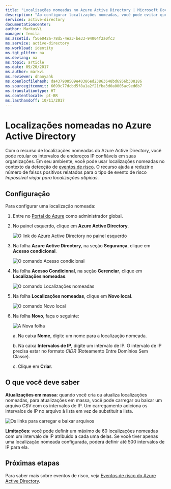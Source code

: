 ```yaml
---
title: "Localizações nomeadas no Azure Active Directory | Microsoft Docs"
description: "Ao configurar localizações nomeadas, você pode evitar que endereços IP que pertencem à sua organização gerem falsos positivos para o tipo de evento de risco Viagem impossível a localizações atípicas."
services: active-directory
documentationcenter: 
author: MarkusVi
manager: femila
ms.assetid: f56e042a-78d5-4ea3-be33-94004f2a0fc3
ms.service: active-directory
ms.workload: identity
ms.tgt_pltfrm: na
ms.devlang: na
ms.topic: article
ms.date: 09/20/2017
ms.author: markvi
ms.reviewer: dhanyahk
ms.openlocfilehash: da437908509e40386ed23863648bd6956b308186
ms.sourcegitcommit: 6699c77dcbd5f8a1a2f21fba3d0a0005ac9ed6b7
ms.translationtype: HT
ms.contentlocale: pt-BR
ms.lasthandoff: 10/11/2017
---
```

# <a name="named-locations-in-azure-active-directory"></a>Localizações nomeadas no Azure Active Directory

Com o recurso de localizações nomeadas do Azure Active Directory, você pode rotular os intervalos de endereços IP confiáveis em suas organizações. Em seu ambiente, você pode usar localizações nomeadas no contexto da detecção de [eventos de risco](active-directory-reporting-risk-events.md). O recurso ajuda a reduzir o número de falsos positivos relatados para o tipo de evento de risco *Impossível viajar para localizações atípicas*. 

## <a name="configuration"></a>Configuração

Para configurar uma localização nomeada:

1. Entre no [Portal do Azure](https://portal.azure.com) como administrador global.

2. No painel esquerdo, clique em **Azure Active Directory**.

    ![O link do Azure Active Directory no painel esquerdo](./media/active-directory-named-locations/01.png)

3. Na folha **Azure Active Directory**, na seção **Segurança**, clique em **Acesso condicional**.

    ![O comando Acesso condicional](./media/active-directory-named-locations/05.png)


4. Na folha **Acesso Condicional**, na seção **Gerenciar**, clique em **Localizações nomeadas**.

    ![O comando Localizações nomeadas](./media/active-directory-named-locations/06.png)


5. Na folha **Localizações nomeadas**, clique em **Novo local**.

    ![O comando Novo local](./media/active-directory-named-locations/07.png)


6. Na folha **Novo**, faça o seguinte:

    ![A Nova folha](./media/active-directory-named-locations/56.png)

    a. Na caixa **Nome**, digite um nome para a localização nomeada.

    b. Na caixa **Intervalos de IP**, digite um intervalo de IP. O intervalo de IP precisa estar no formato *CIDR* (Roteamento Entre Domínios Sem Classe).  

    c. Clique em **Criar**.



## <a name="what-you-should-know"></a>O que você deve saber

**Atualizações em massa**: quando você cria ou atualiza localizações nomeadas, para atualizações em massa, você pode carregar ou baixar um arquivo CSV com os intervalos de IP. Um carregamento adiciona os intervalos de IP no arquivo à lista em vez de substituir a lista.

![Os links para carregar e baixar arquivos](./media/active-directory-named-locations/09.png)


**Limitações**: você pode definir um máximo de 60 localizações nomeadas com um intervalo de IP atribuído a cada uma delas. Se você tiver apenas uma localização nomeada configurada, poderá definir até 500 intervalos de IP para ela.


## <a name="next-steps"></a>Próximas etapas

Para saber mais sobre eventos de risco, veja [Eventos de risco do Azure Active Directory](active-directory-reporting-risk-events.md).

